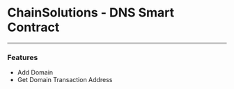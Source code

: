 # ChainSolutions - DNS Smart Contract
---
### Features
- Add Domain
- Get Domain Transaction Address